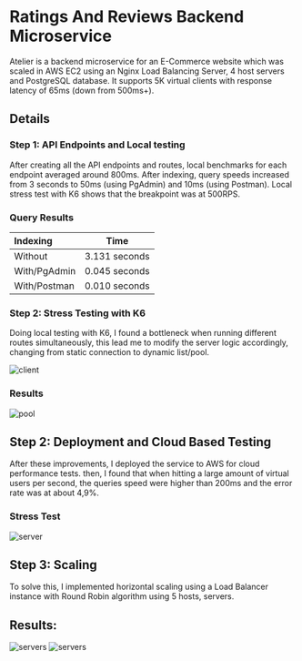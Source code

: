 # Ratings And Reviews Backend Microservice

Atelier is a backend microservice for an E-Commerce website which was scaled in AWS EC2 using an Nginx Load Balancing Server, 4 host servers and PostgreSQL database. It supports 5K virtual clients with response latency of 65ms (down from 500ms+).

## Details

### Step 1: API Endpoints and Local testing
After creating all the API endpoints and routes, local benchmarks for each endpoint averaged around 800ms. After indexing, query speeds increased from 3 seconds to 50ms (using PgAdmin) and 10ms (using Postman). Local stress test with K6 shows that the breakpoint was at 500RPS.

### Query Results

| Indexing | Time          |
| :---     | :----:        |
| Without  | 3.131 seconds |
| With/PgAdmin     | 0.045 seconds |
| With/Postman     | 0.010 seconds |

### Step 2: Stress Testing with K6
Doing local testing with K6, I found a bottleneck when running different routes simultaneously, this lead me to modify the server logic accordingly, 
changing from static connection to dynamic list/pool.

![client](https://i.ibb.co/R6Xc5Rh/client2.png)

### Results

![pool](https://i.ibb.co/vwGP2Hr/pool.png)

## Step 2: Deployment and Cloud Based Testing
After these improvements, I deployed the service to AWS for cloud performance tests. then, I found that when hitting a large amount of virtual users per second, the queries speed were higher than 200ms and the error rate was at about 4,9%.

### Stress Test
![server](https://i.ibb.co/F3TgYb3/1-server.png)

## Step 3: Scaling

To solve this, I implemented horizontal scaling using a Load Balancer instance with Round Robin algorithm using 5 hosts, servers.

## Results:
![servers](https://i.ibb.co/VD5v3tm/random-fix-bug.png)
![servers](https://i.ibb.co/LQN9XkP/5-server.png)
